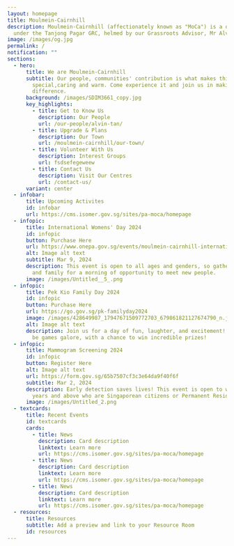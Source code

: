```yaml
---
layout: homepage
title: Moulmein-Cairnhill
description: Moulmein-Cairnhill (affectionately known as "MoCa") is a division
  under the Tanjong Pagar GRC, helmed by our Grassroots Advisor, Mr Alvin Tan.
image: /images/og.jpg
permalink: /
notification: ""
sections:
  - hero:
      title: We are Moulmein-Cairnhill
      subtitle: Our people, communities' contribution is what makes this town
        special,caring and warm. Come experience it and join us in making a
        difference.
      background: /images/SDIM3661_copy.jpg
      key_highlights:
        - title: Get to Know Us
          description: Our People
          url: /our-people/alvin-tan/
        - title: Upgrade & Plans
          description: Our Town
          url: /moulmein-cairnhill/our-town/
        - title: Volunteer With Us
          description: Interest Groups
          url: fsdsefegeweew
        - title: Contact Us
          description: Visit Our Centres
          url: /contact-us/
      variant: center
  - infobar:
      title: Upcoming Activites
      id: infobar
      url: https://cms.isomer.gov.sg/sites/pa-moca/homepage
  - infopic:
      title: International Womens' Day 2024
      id: infopic
      button: Purchase Here
      url: https://www.onepa.gov.sg/events/moulmein-cairnhill-international-women-day-2024-35923950?fbclid=IwAR1_mRcLVyWL8vPyFF7K4TWLOiB9gk1H2ehhpGpUbwmnYTDQrlbnKHrU3z8
      alt: Image alt text
      subtitle: Mar 9, 2024
      description: This event is open to all ages and genders, so gather your friends
        and family for a morning of opportunity to meet new people.
      image: /images/Untitled__5_.png
  - infopic:
      title: Pek Kio Family Day 2024
      id: infopic
      button: Purchase Here
      url: https://go.gov.sg/pk-familyday2024
      image: /images/428649987_17947671509772703_679861821127674790_n.jpg
      alt: Image alt text
      description: Join us for a day of fun, laughter, and excitement! 🎈 There will
        be games galore, with a chance to win incredible prizes!
  - infopic:
      title: Mammogram Screening 2024
      id: infopic
      button: Register Here
      alt: Image alt text
      url: https://form.gov.sg/65b7507cf3c3e64da9f40f6f
      subtitle: Mar 2, 2024
      description: Early detection saves lives! This event is open to women aged 40
        years and above who are Singaporean citizens or Permanent Residents.
      image: /images/Untitled_2.png
  - textcards:
      title: Recent Events
      id: textcards
      cards:
        - title: News
          description: Card description
          linktext: Learn more
          url: https://cms.isomer.gov.sg/sites/pa-moca/homepage
        - title: News
          description: Card description
          linktext: Learn more
          url: https://cms.isomer.gov.sg/sites/pa-moca/homepage
        - title: News
          description: Card description
          linktext: Learn more
          url: https://cms.isomer.gov.sg/sites/pa-moca/homepage
  - resources:
      title: Resources
      subtitle: Add a preview and link to your Resource Room
      id: resources
---
```

